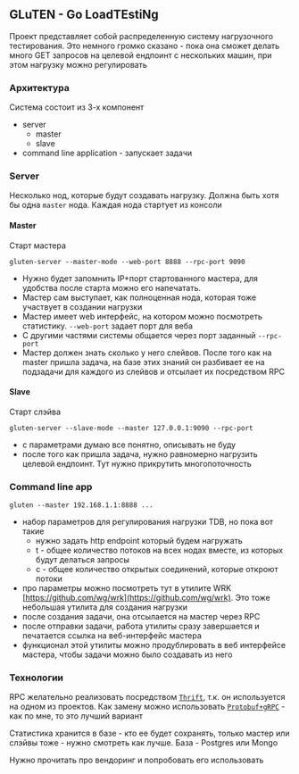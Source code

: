 ## GLuTEN - Go LoadTEstiNg
Проект представляет собой распределенную систему нагрузочного тестирования. Это немного громко сказано - пока она сможет делать много GET запросов на целевой ендпоинт с нескольких машин, при этом нагрузку можно регулировать

### Архитектура
Система состоит из 3-х компонент

- server
	- master
	- slave
- command line application - запускает задачи

### Server
Несколько нод, которые будут создавать нагрузку. Должна быть хотя бы одна `master` нода. Каждая нода стартует из консоли

#### Master
Cтарт мастера

```
gluten-server --master-mode --web-port 8888 --rpc-port 9090
```

- Нужно будет запомнить IP+порт стартованного мастера, для удобства после старта можно его напечатать. 
- Мастер сам выступает, как полноценная нода, которая тоже участвует в создании нагрузки
- Мастер имеет web интерфейс, на котором можно посмотреть статистику. `--web-port` задает порт для веба
- С другими частями системы общается через порт заданный `--rpc-port`
- Мастер должен знать сколько у него слейвов. После того как на master пришла задача, на базе этих знаний он разбивает ее на подзадачи для каждого из слейвов и отсылает их посредством RPC

#### Slave
Старт слэйва

```
gluten-server --slave-mode --master 127.0.0.1:9090 --rpc-port
```
- с параметрами думаю все понятно, описывать не буду
- после того как пришла задача, нужно равномерно нагрузить целевой ендпоинт. Тут нужно прикрутить многопоточность

### Command line app

```
gluten --master 192.168.1.1:8888 ...
```
- набор параметров для регулирования нагрузки TDB, но пока вот такие
	- нужно задать http endpoint который будем нагружать
	- t - общее количество потоков на всех нодах вместе, из которых будут делаться запросы
	- с - общее количество открытых соединений, которые откроют потоки
- про параметры можно посмотреть тут в утилите WRK [https://github.com/wg/wrk](https://github.com/wg/wrk). Это тоже небольшая утилита для создания нагрузки
- после создания задачи, она отсылается на мастер через RPC
- после отправки задачи, работа утилиты сразу завершается и печатается ссылка на веб-интерфейс мастера
- функционал этой утилиты можно продублировать в веб интерфейсе мастера, чтобы задачи можно было создавать из него

### Технологии
RPC желательно реализовать посредством [`Thrift`](https://thrift.apache.org/), т.к. он используется на одном из проектов. Как замену можно использовать [`Protobuf+gRPC`](https://grpc.io/)  - как по мне, то это лучший вариант

Статистика хранится в базе - кто ее будет сохранять, только мастер или слэйвы тоже - нужно смотреть как лучше. База - Postgres или Mongo


Нужно прочитать про вендоринг и попробовать его использовать